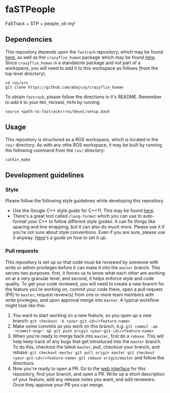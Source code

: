 # faSTPeople
FaSTrack + STP + people, oh my!

## Dependencies
This repository depends upon the `fastrack` repository, which may be found [here](https://github.com/HJReachability/fastrack), as well as the `crazyflie_human` package which may be found [here](https://github.com/abajcsy/crazyflie_human). Since `crazyflie_human` is a standalone package and not part of a workspace, you will need to add it to this workspace as follows (from the top level directory):
```
cd ros/src
git clone https://github.com/abajcsy/crazyflie_human
```

To obtain `fastrack`, please follow the directions in it's README. Remember to add it to your `ROS_PACKAGE_PATH` by running
```
source <path-to-fastrack>/ros/devel/setup.bash
```

## Usage
This repository is structured as a ROS workspace, which is located in the `ros/` directory. As with any othe ROS workspace, it may be built by running the following command from the `ros/` directory:
```
catkin_make
```

## Development guidelines

### Style
Please follow the following style guidelines while developing this repository.
* Use the Google C++ style guide for C++11. This may be found [here](https://google.github.io/styleguide/cppguide.html).
* There's a great tool called `clang-format` which you can use to auto-format your C++ to follow different style guides. It can fix things like spacing and line wrapping, but it can also do much more. Please use it if you're not sure about style conventions. Even if you are sure, please use it anyway. [Here](https://electronjs.org/docs/development/clang-format)'s a guide on how to set it up.

### Pull requests
This repository is set up so that code must be _reviewed_ by someone with write or admin privileges before it can make it into the `master` branch. This serves two purposes: first, it forces us to know what each other are working on at a very granular level, and second, it helps enforce style and code quality. To get your code reviewed, you will need to create a new branch for the feature you're working on, commit your code there, open a pull request (PR) to `master`, request review(s) from one or more team members with write privileges, and upon approval merge into `master`. A typical workflow might look like this:
1. You want to start working on a new feature, so you open up a new branch: `git checkout -b <your-git-id>/<feature-name>`
2. Make some commits as you work on this branch, e.g. `git commit -am '<commit-msg>' && git push origin <your-git-id>/<feature-name>`
3. When you're ready to merge back into `master`, first do a `rebase`. This will help keep track of any bugs that get introduced into the `master` branch. To do this, checkout the latest `master`, pull, checkout your branch, and rebase: ```
git checkout master
git pull origin master
git checkout <your-git-id>/<feature-name>
git rebase origin/master ``` and follow the directions.
4. Now you're ready to open a PR. Go to the [web interface](https://github.com/HJReachability/faSTPeople) for this repository, find your branch, and open a PR. Write up a short description of your feature, add any release notes you want, and add reviewers. Once they approve your PR you can merge.
